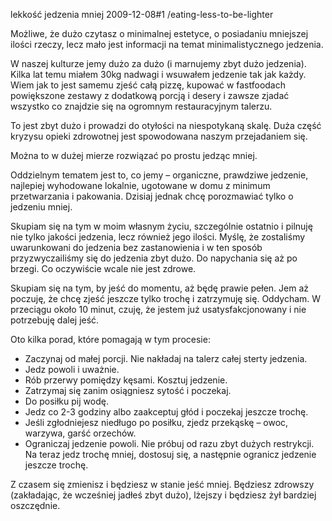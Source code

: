 lekkość jedzenia mniej
2009-12-08#1
/eating-less-to-be-lighter

Możliwe, że dużo czytasz o minimalnej estetyce, o posiadaniu mniejszej ilości rzeczy, lecz mało jest informacji na temat minimalistycznego jedzenia.

W naszej kulturze jemy dużo za dużo (i marnujemy zbyt dużo jedzenia). Kilka lat temu miałem 30kg nadwagi i wsuwałem jedzenie tak jak każdy. Wiem jak to jest samemu zjeść całą pizzę, kupować w fastfoodach powiększone zestawy z dodatkową porcją i desery i zawsze zjadać wszystko co znajdzie się na ogromnym restauracyjnym talerzu.

To jest zbyt dużo i prowadzi do otyłości na niespotykaną skalę. Duża część kryzysu opieki zdrowotnej jest spowodowana naszym przejadaniem się.

Można to w dużej mierze rozwiązać po prostu jedząc mniej.

Oddzielnym tematem jest to, co jemy &#8211; organiczne, prawdziwe jedzenie, najlepiej wyhodowane lokalnie, ugotowane w domu z minimum przetwarzania i pakowania. Dzisiaj jednak chcę porozmawiać tylko o jedzeniu mniej.

Skupiam się na tym w moim własnym życiu, szczególnie ostatnio i pilnuję nie tylko jakości jedzenia, lecz również jego ilości. Myślę, że zostaliśmy uwarunkowani do jedzenia bez zastanowienia i w ten sposób przyzwyczailiśmy się do jedzenia zbyt dużo. Do napychania się aż po brzegi. Co oczywiście wcale nie jest zdrowe.

Skupiam się na tym, by jeść do momentu, aż będę prawie pełen. Jem aż poczuję, że chcę zjeść jeszcze tylko trochę i zatrzymuję się. Oddycham. W przeciągu około 10 minut, czuję, że jestem już usatysfakcjonowany i nie potrzebuję dalej jeść.

Oto kilka porad, które pomagają w tym procesie:

* Zaczynaj od małej porcji. Nie nakładaj na talerz całej sterty jedzenia.
* Jedz powoli i uważnie.
* Rób przerwy pomiędzy kęsami. Kosztuj jedzenie.
* Zatrzymaj się zanim osiągniesz sytość i poczekaj.
* Do posiłku pij wodę.
* Jedz co 2-3 godziny albo zaakceptuj głód i poczekaj jeszcze trochę.
* Jeśli zgłodniejesz niedługo po posiłku, zjedz przekąskę &#8211; owoc, warzywa, garść orzechów.
* Ograniczaj jedzenie powoli. Nie próbuj od razu zbyt dużych restrykcji. Na teraz jedz trochę mniej, dostosuj się, a następnie ogranicz jedzenie jeszcze trochę.

Z czasem się zmienisz i będziesz w stanie jeść mniej. Będziesz zdrowszy (zakładając, że wcześniej jadłeś zbyt dużo), lżejszy i będziesz żył bardziej oszczędnie.
